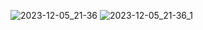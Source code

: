 ![2023-12-05_21-36](https://github.com/ratamahataV1/feedback_ui/assets/11263014/6815418f-da29-456e-b7ef-affd2eb832cf)
![2023-12-05_21-36_1](https://github.com/ratamahataV1/feedback_ui/assets/11263014/f160c9ac-af15-4140-969b-9da865968111)
